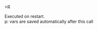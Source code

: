 <span style='color:var(--vscode-symbolIcon-methodForeground);'>>R</span> 

Executed on restart.  
<span style='color:var(--vscode-symbolIcon-variableForeground);'>p: vars</span> are saved automatically after this call